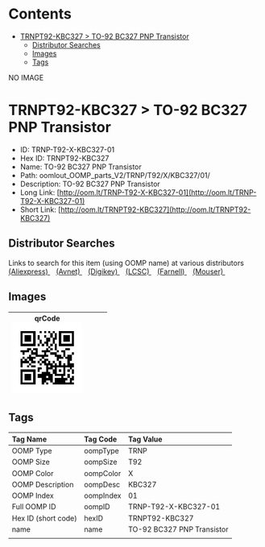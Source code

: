 



Contents
========

* [TRNPT92-KBC327 > TO-92 BC327 PNP Transistor](#trnpt92-kbc327--to-92-bc327-pnp-transistor)
	* [Distributor Searches](#distributor-searches)
	* [Images](#images)
	* [Tags](#tags)
  
NO IMAGE  
# TRNPT92-KBC327 > TO-92 BC327 PNP Transistor

- ID: TRNP-T92-X-KBC327-01
- Hex ID: TRNPT92-KBC327
- Name: TO-92 BC327 PNP Transistor
- Path: oomlout_OOMP_parts_V2/TRNP/T92/X/KBC327/01/
- Description: TO-92 BC327 PNP Transistor
- Long Link: [http://oom.lt/TRNP-T92-X-KBC327-01](http://oom.lt/TRNP-T92-X-KBC327-01)
- Short Link: [http://oom.lt/TRNPT92-KBC327](http://oom.lt/TRNPT92-KBC327)

## Distributor Searches
  
Links to search for this item (using OOMP name) at various distributors  
[(Aliexpress) ](https://www.aliexpress.com/wholesale?SearchText=1117TO-92+BC327+PNP+Transistor)&nbsp;&nbsp;&nbsp;[(Avnet) ](https://www.avnet.com/shop/us/search/TO-92+BC327+PNP+Transistor)&nbsp;&nbsp;&nbsp;[(Digikey) ](https://www.digikey.co.uk/en/products/result?s=TO-92+BC327+PNP+Transistor)&nbsp;&nbsp;&nbsp;[(LCSC) ](https://www.lcsc.com/search?q=TO-92+BC327+PNP+Transistor)&nbsp;&nbsp;&nbsp;[(Farnell) ](https://uk.farnell.com/search?st=TO-92+BC327+PNP+Transistor)&nbsp;&nbsp;&nbsp;[(Mouser) ](https://www.mouser.com/c/?q=TO-92+BC327+PNP+Transistor)&nbsp;&nbsp;&nbsp;
## Images
  

|qrCode<br>[![](https://raw.githubusercontent.com/oomlout/oomlout_OOMP_parts_V2/main/TRNP/T92/X/KBC327/01/qrCode_140.png)](https://github.com/oomlout/oomlout_OOMP_parts_V2/tree/main/TRNP/T92/X/KBC327/01/qrCode.png)||||
| :---: | :---: | :---: | :---: |

## Tags
  

|Tag Name|Tag Code|Tag Value|
| :--- | :--- | :--- |
|OOMP Type|oompType|TRNP|
|OOMP Size|oompSize|T92|
|OOMP Color|oompColor|X|
|OOMP Description|oompDesc|KBC327|
|OOMP Index|oompIndex|01|
|Full OOMP ID|oompID|TRNP-T92-X-KBC327-01|
|Hex ID (short code)|hexID|TRNPT92-KBC327|
|name|name|TO-92 BC327 PNP Transistor|
||||

